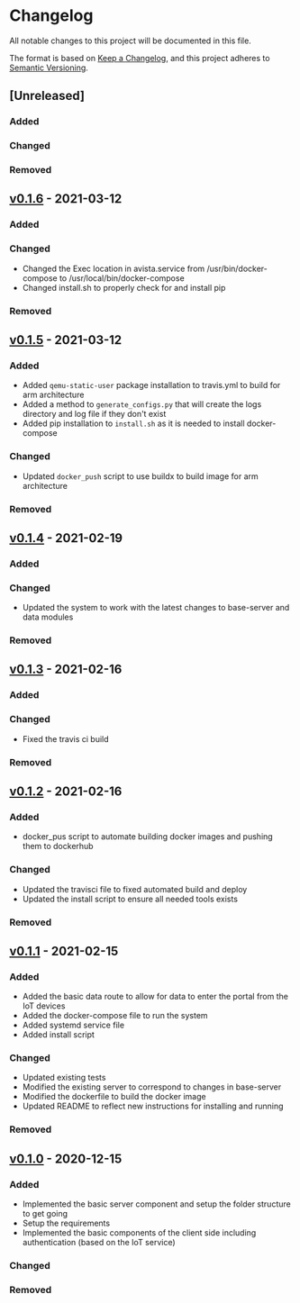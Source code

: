 # Changelog
All notable changes to this project will be documented in this file.

The format is based on [Keep a Changelog](https://keepachangelog.com/en/1.0.0/),
and this project adheres to [Semantic Versioning](https://semver.org/spec/v2.0.0.html).

## [Unreleased]
### Added

### Changed

### Removed

## [v0.1.6](https://github.com/isu-avista/portal/releases/tag/v0.1.6) - 2021-03-12
### Added

### Changed
* Changed the Exec location in avista.service from /usr/bin/docker-compose to /usr/local/bin/docker-compose
* Changed install.sh to properly check for and install pip

### Removed

## [v0.1.5](https://github.com/isu-avista/portal/releases/tag/v0.1.5) - 2021-03-12
### Added
* Added  `qemu-static-user` package installation to travis.yml to build for arm architecture
* Added a method to `generate_configs.py` that will create the logs directory and log file if they don't exist
* Added pip installation to `install.sh` as it is needed to install docker-compose

### Changed
* Updated `docker_push` script to use buildx to build image for arm architecture

### Removed

## [v0.1.4](https://github.com/isu-avista/portal/releases/tag/v0.1.4) - 2021-02-19
### Added

### Changed
* Updated the system to work with the latest changes to base-server and data modules

### Removed

## [v0.1.3](https://github.com/isu-avista/portal/releases/tag/v0.1.3) - 2021-02-16
### Added

### Changed
* Fixed the travis ci build

### Removed

## [v0.1.2](https://github.com/isu-avista/portal/releases/tag/v0.1.2) - 2021-02-16
### Added
* docker_pus script to automate building docker images and pushing them to dockerhub

### Changed
* Updated the travisci file to fixed automated build and deploy
* Updated the install script to ensure all needed tools exists

### Removed

## [v0.1.1](https://github.com/isu-avista/portal/releases/tag/v0.1.1) - 2021-02-15
### Added
* Added the basic data route to allow for data to enter the portal from the IoT devices
* Added the docker-compose file to run the system
* Added systemd service file
* Added install script

### Changed
* Updated existing tests
* Modified the existing server to correspond to changes in base-server
* Modified the dockerfile to build the docker image
* Updated README to reflect new instructions for installing and running

### Removed

## [v0.1.0](https://github.com/isu-avista/portal/releases/tag/v0.1.0) - 2020-12-15
### Added
* Implemented the basic server component and setup the folder structure to get going
* Setup the requirements
* Implemented the basic components of the client side including authentication (based on
  the IoT service)

### Changed

### Removed
